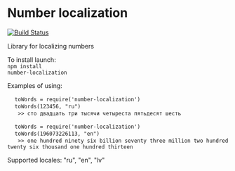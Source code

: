 # Number localization

[![Build Status](https://travis-ci.org/cortwave/number-localization.svg?branch=master)](https://travis-ci.org/cortwave/number-localization)

Library for localizing numbers

To install launch:
<br/>
<code>npm install number-localization</code>

Examples of using:
<br/>
<pre>
  <code>toWords = require('number-localization')</code>
  <code>toWords(123456, "ru")</code>
  <code> >> сто двадцать три тысячи четыреста пятьдесят шесть </code>
</pre>
<pre>
  <code>toWords = require('number-localization')</code>
  <code>toWords(196073226113, "en")</code>
  <code> >> one hundred ninety six billion seventy three million two hundred twenty six thousand one hundred thirteen  </code>
</pre>

Supported locales: "ru", "en", "lv"
